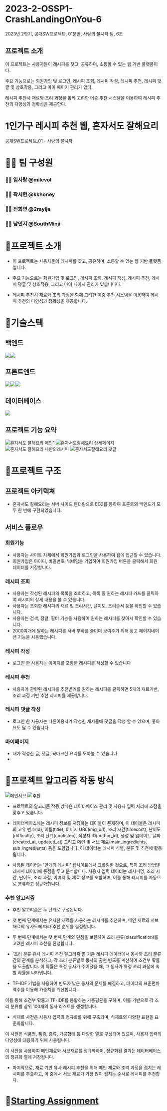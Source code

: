 # 2023-2-OSSP1-CrashLandingOnYou-6
2023년 2학기, 공개SW프로젝트, 01분반, 사랑의 불시착 팀, 6조

## 프로젝트 소개
이 프로젝트는 사용자들이 레시피를 찾고, 공유하며, 소통할 수 있는 웹 기반 플랫폼이다. 

주요 기능으로는 회원가입 및 로그인, 레시피 조회, 레시피 작성, 레시피 추천, 레시피 댓글 및 상호작용, 그리고 마이 페이지 관리가 있다. 

레시피 추천시 재료와 조리 과정을 함께 고려한 이중 추천 시스템을 이용하여 레시피 추천의 다양성과 정확성을 제공합다.

# 1인가구 레시피 추천 웹, 혼자서도 잘해요리

공개SW프로젝트_01 - 사랑의 불시착

# 🤹‍♀️ 팀 구성원

### 👨‍💻 임사랑 @milevol

### 👨‍💻 곽시헌 @kkhoney

### 👨‍💻 전희연 @2rayija

### 👨‍💻 남민지 @SouthMinji

# 📌프로젝트 소개

- 이 프로젝트는 사용자들이 레시피를 찾고, 공유하며, 소통할 수 있는 웹 기반 플랫폼입니다. 

- 주요 기능으로는 회원가입 및 로그인, 레시피 조회, 레시피 작성, 레시피 추천, 레시피 댓글 및 상호작용, 그리고 마이 페이지 관리가 있습니다다. 

- 레시피 추천시 재료와 조리 과정을 함께 고려한 이중 추천 시스템을 이용하여 레시피 추천의 다양성과 정확성을 제공합니다.

# 📌기술스택

## 백엔드

<div style="display:flex">
    <img src="https://img.shields.io/badge/Python-3776AB?style=for-the-badge&logo=Python&logoColor=white">
    <img src="https://img.shields.io/badge/Django-092E20?style=for-the-badge&logo=Django&logoColor=white">
</div>

## 프론트엔드

<div style="display:flex">
    <img src="https://img.shields.io/badge/JavaScript-F7DF1E?style=for-the-badge&logo=JavaScript&logoColor=white">
    <img src="https://img.shields.io/badge/HTML5-E34F26?style=for-the-badge&logo=HTML5&logoColor=white">
    <img src="https://img.shields.io/badge/CSS3-1572B6?style=for-the-badge&logo=CSS3&logoColor=white">
</div>

## 데이터베이스

<img src="https://img.shields.io/badge/MySQL-4479A1?style=for-the-badge&logo=MySQL&logoColor=white">

## 프로젝트 기능 요약
![혼자서도 잘해요리 메인1](https://user-images.githubusercontent.com/61997714/185313870-7d35923f-d6a4-4e83-8cbe-67ff324f760f.gif)
![혼자서도잘해요리 상세페이지](https://user-images.githubusercontent.com/61997714/185320540-e293b468-3841-4a1e-b921-8ad669055f42.gif)
![혼자서도 잘해요리 나만의레시피](https://user-images.githubusercontent.com/61997714/185320657-c82b5f27-4073-4e2c-811b-42ed471f9195.gif)
![혼자서도잘해요리 댓글](https://user-images.githubusercontent.com/61997714/185320720-9170f77e-0825-4ec9-8640-cf80724738a4.gif)

# 📌프로젝트 구조

## 프로젝트 아키텍쳐

- 혼자서도 잘해요리는 서버 사이드 렌더링으로 EC2를 통하여 프론트와 백엔드가 모두 한 번에 구현되었습니다.

## 서비스 플로우

### 회원기능

- 사용자는 사이트 자체에서 회원가입과 로그인을 사용하여 웹에 접근할 수 있습니다.
- 회원가입은 아이디, 비밀번호, 닉네임을 기입하여 회원가입 버튼을 클릭해서 회원 데이터를 저장합니다.

### 레시피 조회

- 사용자는 작성된 레시피의 목록을 조회하고, 목록 중 원하는 레시피 카드를 클릭하여 레시피의 상세 내용을 볼 수 있습니다.
- 사용자는 조회한 레시피의 재료 및 조리시간, 난이도, 조리순서 등을 확인할 수 있습니다.
- 사용자는 검색, 정렬, 필터 기능을 사용하여 원하는 레시피를 찾아서 확인할 수 있습니다.
- 2000여개에 달하는 레시피를 서버 부하를 줄이며 보여주기 위해 장고 페이지네이션 기능을 사용했습니다.

### 레시피 작성

- 로그인 한 사용자는 이미지를 포함한 레시피를 작성할 수 있습니다

### 레시피 추천
-  사용자가 관련된 레시피를 추천받기를 원하는 레시피를 클릭하면 5개의 재료기반, 조리 과정 기반 추천 레시피를 제공합니다.

### 레시피 댓글 작성

- 로그인 한 사용자는 다른이용자가 작성한 게시물에 댓글을 작성 할 수 있으며, 좋아요도 달 수 있습니다

### 마이페이지

- 내가 작성한 글, 댓글, 북마크한 요리를 모아볼 수 있습니다
- 
# 📌프로젝트 알고리즘 작동 방식
![메인서브](https://github.com/CSID-DGU/2023-2-OSSP1-CrashLandingOnYou-6/assets/92575773/41d72ff8-c5ed-4899-b099-d752cde68067)
![추천](https://github.com/CSID-DGU/2023-2-OSSP1-CrashLandingOnYou-6/assets/92575773/9cd7974e-1483-4c5d-b238-4ce06b3a221d)

- 프로젝트의 알고리즘 작동 방식은 데이터베이스 관리 및 사용자 입력 처리에 초점을 맞추고 있습니다.

- 데이터베이스에는 레시피 정보를 저장하는 테이블이 존재하며, 이 테이블은 레시피의 고유 번호(id), 이름(title), 이미지 URL(img_url), 조리 시간(timecost), 난이도(difficulty), 조리 단계(cookstep), 작성자 ID(author_id), 생성 및 업데이트 날짜(created_at, updated_at) 그리고 메인 및 서브 재료(main_ingredients, sub_ingredients) 등을 포함합니다. 이 데이터는 레시피 식별, 분류 및 추천에 활용됩니다.

- 사용된 데이터는 '만개의 레시피' 웹사이트에서 크롤링한 것으로, 특히 조리 방법별 레시피 데이터에 중점을 두고 분석합니다. 사용자 입력 데이터는 레시피명, 조리 시간, 난이도, 조리 과정, 이미지 및 재료 정보를 포함하며, 이를 통해 레시피를 자동으로 분류하고 정규화합니다.

### 추천 알고리즘
- 추천 알고리즘은 두 단계로 구성됩니다.
  
- 첫 번째 단계에서는 유사한 재료를 사용하는 레시피를 추천하며, 메인 재료와 서브 재료의 유사도에 따라 추천 순위를 결정합니다.

- 두 번째 단계에서는 첫 번째 단계의 단점을 보완하여 조리 분류(classification)를 고려한 레시피 추천을 진행합니다.

- '조리 분류 유사 레시피 추천 알고리즘'은 기존 레시피 데이터에서 동사와 조리 분류 간의 관계를 분석하고, 각 조리 분류별로 동사의 출현 빈도를 계산하여 조건부 확률을 도출합니다. 이 확률은 특정 동사가 주어졌을 때, 그 동사가 특정 조리 과정에 속할 확률을 나타냅니다.

- TF-IDF 기법을 사용하여 빈도가 낮은 동사의 문제를 해결하고, 데이터의 표준편차 역수를 이용해 가중치를 계산합니다.

이를 통해 조건부 확률과 TF-IDF를 통합하는 가중평균을 구하며, 이를 기반으로 각 조리 분류별 상위 100개의 동사 리스트를 생성합니다.

- 식재료 사전은 사용자 입력의 정규화를 위해 구축되며, 식재료의 다양한 표현을 표준화합니다.

이 사전은 식품명, 품종, 종류, 가공형태 등 다양한 열로 구성되어 있으며, 사용자 입력의 다양성에 대응하기 위해 사용됩니다. 

이 사전을 사용하여 메인재료와 서브재료를 정규화하며, 정규화된 결과는 데이터베이스의 정규화 열에 저장됩니다.

- 마지막으로, 재료 기반 유사 레시피 추천을 위해 메인 재료와 조리 과정을 겹치는 레시피를 추출하고, 이 중에서 서브 재료가 가장 많이 겹치는 순서로 레시피를 추천합다.


# 📌[Starting Assignment](https://github.com/tunEmvegnomb/cook_alone/wiki/Project-Starting-Assignment)
